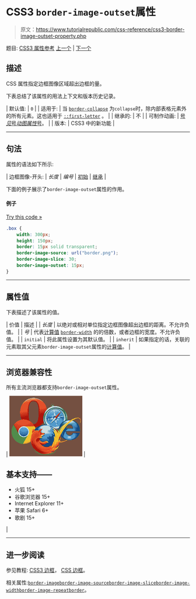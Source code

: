 # CSS3 `border-image-outset`属性

> 原文：<https://www.tutorialrepublic.com/css-reference/css3-border-image-outset-property.php>

题目: [CSS3 属性参考](css3-properties.php) [上一个](css3-border-image-property.php) | [下一个](css3-border-image-repeat-property.php)

## 描述

CSS 属性指定边框图像区域超出边框的量。

下表总结了该属性的用法上下文和版本历史记录。

| 默认值: | `0` |
| 适用于: | 当
[`border-collapse`](css-border-collapse-property.php) 为`collapse`时，除内部表格元素外的所有元素。这也适用于 [`::first-letter`](../css-tutorial/css-pseudo-elements.php#first-letter) 。 |
| 继承的: | 不 |
| 可制作动画: | [号*见*号*动图属性*号](css-animatable-properties.php)。 |
| 版本: | CSS3 中的新功能 |

* * *

## 句法

属性的语法如下所示:

| 边框图像-开头: | *长度* &#124; *编号* &#124; [初始](../definitions.php#initial) &#124; [继承](../definitions.php#inherit) |

下面的例子展示了`border-image-outset`属性的作用。

#### 例子

[Try this code »](../codelab.php?topic=css3&file=border-image-outset-property "Try this code using online Editor")

```css
.box {
    width: 300px;
    height: 150px;
    border: 15px solid transparent;
    border-image-source: url("border.png");
    border-image-slice: 30;
    border-image-outset: 15px;
}
```

* * *

## 属性值

下表描述了该属性的值。

| 价值 | 描述 |
| *长度* | 以绝对或相对单位指定边框图像超出边框的距离。不允许负值。 |
| *号* | 代表[计算值](../definitions.php#computed-value) [`border-width`](css-border-width-property.php) 的的倍数，或者边框的宽度。不允许负值。 |
| `initial` | 将此属性设置为其默认值。 |
| `inherit` | 如果指定的话，关联的元素取其父元素`border-image-outset`属性的[计算值](../definitions.php#computed-value)。 |

* * *

## 浏览器兼容性

所有主流浏览器都支持`border-image-outset`属性。

| ![Browsers Icon](img/e9331123c77668c1832e541c2fca1002.png) | 

## 基本支持——

*   火狐 15+
*   谷歌浏览器 15+
*   Internet Explorer 11+
*   苹果 Safari 6+
*   歌剧 15+

 |

* * *

## 进一步阅读

参见教程: [CSS3 边框](../css-tutorial/css3-border.php)， [CSS 边框](../css-tutorial/css-border.php)。

相关属性:[`border-image`](css3-border-image-property.php)[`border-image-source`](css3-border-image-source-property.php)[`border-image-slice`](css3-border-image-slice-property.php)[`border-image-width`](css3-border-image-width-property.php)[`border-image-repeat`](css3-border-image-repeat-property.php)[`border`](css-border-property.php)。